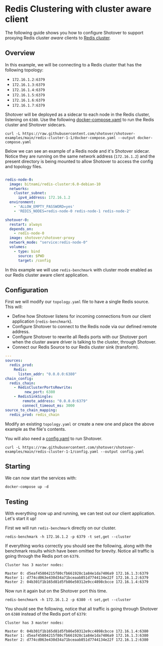 # Redis Clustering with cluster aware client

The following guide shows you how to configure Shotover to support proxying Redis cluster *aware* clients to [Redis cluster](https://redis.io/topics/cluster-spec).

## Overview

In this example, we will be connecting to a Redis cluster that has the following topology:

* `172.16.1.2:6379`
* `172.16.1.3:6379`
* `172.16.1.4:6379`
* `172.16.1.5:6379`
* `172.16.1.6:6379`
* `172.16.1.7:6379`

Shotover will be deployed as a sidecar to each node in the Redis cluster, listening on `6380`. Use the following [docker-compose.yaml](https://github.com/shotover/shotover-examples/blob/main/redis-cluster-1-1/docker-compose.yaml) to run the Redis cluster and Shotover sidecars.

```console
curl -L https://raw.githubusercontent.com/shotover/shotover-examples/main/redis-cluster-1-1/docker-compose.yaml --output docker-compose.yaml
```

Below we can see an example of a Redis node and it's Shotover sidecar. Notice they are running on the same network address (`172.16.1.2`) and the present directory is being mounted to allow Shotover to access the config and topology files.

```YAML

redis-node-0:
  image: bitnami/redis-cluster:6.0-debian-10
  networks:
    cluster_subnet:
      ipv4_address: 172.16.1.2
  environment:
    - 'ALLOW_EMPTY_PASSWORD=yes'
    - 'REDIS_NODES=redis-node-0 redis-node-1 redis-node-2'

shotover-0:
  restart: always
  depends_on:
    - redis-node-0
  image: shotover/shotover-proxy
  network_mode: "service:redis-node-0"
  volumes:
    - type: bind
      source: $PWD
      target: /config

```

In this example we will use `redis-benchmark` with cluster mode enabled as our Redis cluster aware client application.

## Configuration

First we will modify our `topology.yaml` file to have a single Redis source. This will:

* Define how Shotover listens for incoming connections from our client application (`redis-benchmark`).
* Configure Shotover to connect to the Redis node via our defined remote address.
* Configure Shotover to rewrite all Redis ports with our Shotover port when the cluster aware driver is talking to the cluster, through Shotover.
* Connect our Redis Source to our Redis cluster sink (transform).

```yaml
---
sources:
  redis_prod:
    Redis:
      listen_addr: "0.0.0.0:6380"
chain_config:
  redis_chain:
    - RedisClusterPortsRewrite:
         new_port: 6380
    - RedisSinkSingle:
        remote_address: "0.0.0.0:6379"
        connect_timeout_ms: 3000
source_to_chain_mapping:
  redis_prod: redis_chain
```

Modify an existing `topology.yaml` or create a new one and place the above example as the file's contents.

You will also need a [config.yaml](https://raw.githubusercontent.com/shotover/shotover-examples/main/redis-cluster-1-1/config.yaml) to run Shotover.

```shell
curl -L https://raw.githubusercontent.com/shotover/shotover-examples/main/redis-cluster-1-1/config.yaml --output config.yaml
```

## Starting

We can now start the services with:

```shell
docker-compose up -d
```

## Testing

With everything now up and running, we can test out our client application. Let's start it up!

First we will run `redis-benchmark` directly on our cluster.

```console
redis-benchmark -h 172.16.1.2 -p 6379 -t set,get --cluster 
```

If everything works correctly you should see the following, along with the benchmark results which have been omitted for brevity. Notice all traffic is going through the Redis port on `6379`.

```console
Cluster has 3 master nodes:

Master 0: d5eaf45804215f80cfb661928c1a84e1da7406a9 172.16.1.3:6379
Master 1: d774cd063e430d34a71bceaab851d7744134e22f 172.16.1.2:6379
Master 2: 04b301f1b165d81d5fb86e50312e9cc4898cbcce 172.16.1.4:6379
```

Now run it again but on the Shotover port this time.

```console
redis-benchmark -h 172.16.1.2 -p 6380 -t set,get --cluster 
```

You should see the following, notice that all traffic is going through Shotover on `6380` instead of the Redis port of `6379`:

```console
Cluster has 3 master nodes:

Master 0: 04b301f1b165d81d5fb86e50312e9cc4898cbcce 172.16.1.4:6380
Master 1: d5eaf45804215f80cfb661928c1a84e1da7406a9 172.16.1.3:6380
Master 2: d774cd063e430d34a71bceaab851d7744134e22f 172.16.1.2:6380
```
